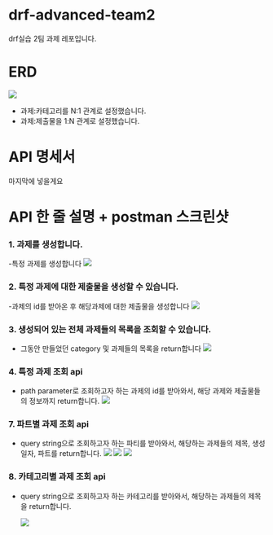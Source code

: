 # drf-advanced-team2

drf실습 2팀 과제 레포입니다.

# ERD

![](./images/DBD.png)

- 과제:카테고리를 N:1 관계로 설정했습니다.
- 과제:제출물을 1:N 관계로 설정했습니다.

# API 명세서

마지막에 넣을게요

# API 한 줄 설명 + postman 스크린샷

### 1. 과제를 생성합니다.

-특정 과제를 생성합니다
![](./images/api_1.png)

### 2. 특정 과제에 대한 제출물을 생성할 수 있습니다.

-과제의 id를 받아온 후 해당과제에 대한 제출물을 생성합니다
![](./images/api_2.png)

### 3. 생성되어 있는 전체 과제들의 목록을 조회할 수 있습니다.

- 그동안 만들었던 category 및 과제들의 목록을 return합니다
  ![](./images/api_3.png)

### 4. 특정 과제 조회 api

- path parameter로 조회하고자 하는 과제의 id를 받아와서, 해당 과제와 제출물들의 정보까지 return합니다.
  ![](./images/api_4.png)

### 7. 파트별 과제 조회 api

- query string으로 조회하고자 하는 파티를 받아와서, 해당하는 과제들의 제목, 생성 일자, 파트를 return합니다.
  ![](./images/api_7_1.png)
  ![](./images/api_7_2.png)
  ![](./images/api_7_3.png)

### 8. 카테고리별 과제 조회 api

- query string으로 조회하고자 하는 카테고리를 받아와서, 해당하는 과제들의 제목을 return합니다.

  ![](./images/api_8.png)
